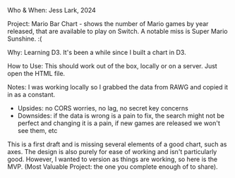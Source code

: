 Who & When: Jess Lark, 2024

Project:
Mario Bar Chart - shows the number of Mario games by year released, that are available to play on Switch. A notable miss is Super Mario Sunshine. :(

Why:
Learning D3. It's been a while since I built a chart in D3.

How to Use:
This should work out of the box, locally or on a server. Just open the HTML file.

Notes:
I was working locally so I grabbed the data from RAWG and copied it in as a constant. 
- Upsides: no CORS worries, no lag, no secret key concerns
- Downsides: if the data is wrong is a pain to fix, the search might not be perfect and changing it is a pain, if new games are released we won't see them, etc

This is a first draft and is missing several elements of a good chart, such as axes. The design is also purely for ease of working and isn't particularly good. However, I wanted to version as things are working, so here is the MVP. (Most Valuable Project: the one you complete enough of to share).